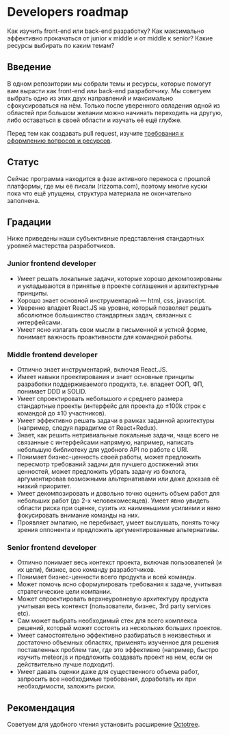 # Developers roadmap
Как изучить front-end или back-end разработку? Как максимально эффективно прокачаться от junior к middle и от middle к senior? Какие ресурсы выбирать по каким темам?

## Введение
В одном репозитории мы собрали темы и ресурсы, которые помогут вам вырасти как front-end или back-end разработчику. Мы советуем выбрать одно из этих двух направлений и максимально сфокусироваться на нём. Только после уверенного овладения одной из областей при большом желании можно начинать переходить на другую, либо оставаться в своей области и изучать её ещё глубже.

Перед тем как создавать pull request, изучите [требования к оформлению вопросов и ресурсов](./requirements.md).

## Статус
Сейчас программа находится в фазе активного переноса с прошлой платформы, где мы её писали (rizzoma.com), поэтому многие куски пока что ещё упущены, структура материала не окончательно заполнена.

## Градации
Ниже приведены наши субъективные представления стандартных уровней мастерства разработчиков.

### Junior frontend developer
* Умеет решать локальные задачи, которые хорошо декомпозированы и укладываются в принятые в проекте соглашения и архитектурные принципы.
* Хорошо знает основной инструментарий — html, css, javascript.
* Уверенно владеет React.JS на уровне, который позволяет решать абсолютное большинство стандартных задач, связанных с интерфейсами.
* Умеет ясно излагать свои мысли в письменной и устной форме, понимает важность проактивности для командной работы.

### Middle frontend developer
* Отлично знает инструментарий, включая React.JS.
* Имеет навыки проектирования и знает основные принципы разработки поддерживаемого продукта, т.е. владеет ООП, ФП, понимает DDD и SOLID.
* Умеет спроектировать небольшого и среднего размера стандартные проекты (интерфейс для проекта до ±100k строк с командой до ±10 участников).
* Умеет эффективно решать задачи в рамках заданной архитектуры (например, следуя парадигме от React+Redux).
* Знает, как решить нетривиальные локальные задачи, чаще всего не связанные с интерфейсами напрямую, например, написать небольшую библиотеку для удобного API по работе с URI.
* Понимает бизнес-ценность своей работы, может предложить пересмотр требований задачи для лучшего достижений этих ценностей, может предложить убрать задачу из бэклога, аргументировав возможными альтернативами или даже доказав её низкий приоритет.
* Умеет декомпозировать и довольно точно оценить объем работ для небольших работ (до 2-х человекомесяцев). Умеет явно увидеть области риска при оценке, сузить их наименьшими усилиями и явно фокусировать внимание команды на них.
* Проявляет эмпатию, не перебивает, умеет выслушать, понять точку зрения оппонента и предложить аргументированные альтернативы.

### Senior frontend developer
* Отлично понимает весь контекст проекта, включая пользователей (и их цели), бизнес, всю команду разработчиков.
* Понимает бизнес-ценности всего продукта и всей команды.
* Может помочь ясно сформулировать требования к задаче, учитывая стратегические цели компании.
* Может спроектировать верхнеуровневую архитектуру продукта учитывая весь контекст (пользователи, бизнес, 3rd party services etc).
* Сам может выбрать необходимый стек для всего комплекса решений, который может состоять из нескольких больших проектов.
* Умеет самостоятельно эффективно разбираться в неизвестных и достаточно объемных областях, применять изученное для решения поставленных проблем там, где это эффективно (например, быстро изучить meteor.js и предложить создавать проект на нем, если он действительно лучше подходит).
* Умеет давать оценки даже для существенного объема работ, запросить все необходимые требования, доработать их при необходимости, заложить риски.

## Рекомендация
Советуем для удобного чтения установить расширение [Octotree](https://chrome.google.com/webstore/detail/octotree/bkhaagjahfmjljalopjnoealnfndnagc?hl=ru).

